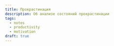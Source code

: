 ```yaml
---
title: Прокрастинация
description: Об анализе состояний прокрастинации
tags:
  - notes
  - productivity
  - motivation
draft: true
---
```


